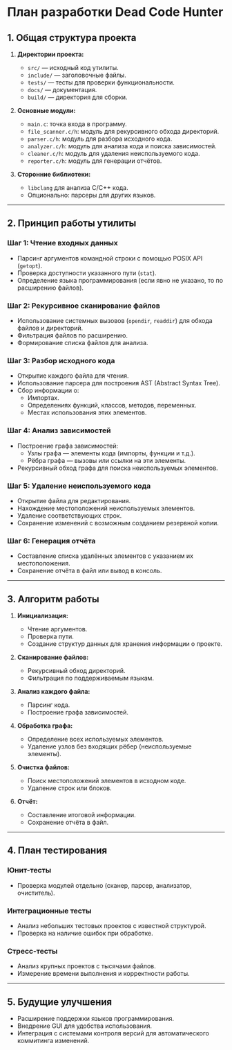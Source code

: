 # План разработки Dead Code Hunter

## 1. Общая структура проекта
1. **Директории проекта:**
   - `src/` — исходный код утилиты.
   - `include/` — заголовочные файлы.
   - `tests/` — тесты для проверки функциональности.
   - `docs/` — документация.
   - `build/` — директория для сборки.

2. **Основные модули:**
   - `main.c`: точка входа в программу.
   - `file_scanner.c/h`: модуль для рекурсивного обхода директорий.
   - `parser.c/h`: модуль для разбора исходного кода.
   - `analyzer.c/h`: модуль для анализа кода и поиска зависимостей.
   - `cleaner.c/h`: модуль для удаления неиспользуемого кода.
   - `reporter.c/h`: модуль для генерации отчётов.

3. **Сторонние библиотеки:**
   - `libclang` для анализа C/C++ кода.
   - Опционально: парсеры для других языков.

---

## 2. Принцип работы утилиты

### Шаг 1: Чтение входных данных
- Парсинг аргументов командной строки с помощью POSIX API (`getopt`).
- Проверка доступности указанного пути (`stat`).
- Определение языка программирования (если явно не указано, то по расширению файлов).

### Шаг 2: Рекурсивное сканирование файлов
- Использование системных вызовов (`opendir`, `readdir`) для обхода файлов и директорий.
- Фильтрация файлов по расширению.
- Формирование списка файлов для анализа.

### Шаг 3: Разбор исходного кода
- Открытие каждого файла для чтения.
- Использование парсера для построения AST (Abstract Syntax Tree).
- Сбор информации о:
  - Импортах.
  - Определениях функций, классов, методов, переменных.
  - Местах использования этих элементов.

### Шаг 4: Анализ зависимостей
- Построение графа зависимостей:
  - Узлы графа — элементы кода (импорты, функции и т.д.).
  - Рёбра графа — вызовы или ссылки на эти элементы.
- Рекурсивный обход графа для поиска неиспользуемых элементов.

### Шаг 5: Удаление неиспользуемого кода
- Открытие файла для редактирования.
- Нахождение местоположений неиспользуемых элементов.
- Удаление соответствующих строк.
- Сохранение изменений с возможным созданием резервной копии.

### Шаг 6: Генерация отчёта
- Составление списка удалённых элементов с указанием их местоположения.
- Сохранение отчёта в файл или вывод в консоль.

---

## 3. Алгоритм работы
1. **Инициализация:**
   - Чтение аргументов.
   - Проверка пути.
   - Создание структур данных для хранения информации о проекте.

2. **Сканирование файлов:**
   - Рекурсивный обход директорий.
   - Фильтрация по поддерживаемым языкам.

3. **Анализ каждого файла:**
   - Парсинг кода.
   - Построение графа зависимостей.

4. **Обработка графа:**
   - Определение всех используемых элементов.
   - Удаление узлов без входящих рёбер (неиспользуемые элементы).

5. **Очистка файлов:**
   - Поиск местоположений элементов в исходном коде.
   - Удаление строк или блоков.

6. **Отчёт:**
   - Составление итоговой информации.
   - Сохранение отчёта в файл.

---

## 4. План тестирования

### Юнит-тесты
- Проверка модулей отдельно (сканер, парсер, анализатор, очиститель).

### Интеграционные тесты
- Анализ небольших тестовых проектов с известной структурой.
- Проверка на наличие ошибок при обработке.

### Стресс-тесты
- Анализ крупных проектов с тысячами файлов.
- Измерение времени выполнения и корректности работы.

---

## 5. Будущие улучшения
- Расширение поддержки языков программирования.
- Внедрение GUI для удобства использования.
- Интеграция с системами контроля версий для автоматического коммитинга изменений.
